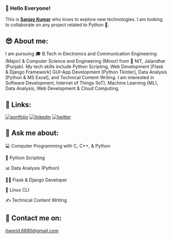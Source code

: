 ### 👋 Hello Everyone!
<p>This is <a href="https://sanjay-kumar-portfolio.herokuapp.com/"><b>Sanjay Kumar</b></a> who loves to explore new technologies. I am looking to collaborate on any project related to Python 🐍.</p>
  
## 😎 About me:
I am pursuing 🎓 B.Tech in Electronics and Communication Engineering (Major) & Computer Science and Engineering (Minor) from 🏫 NIT, Jalandhar (Punjab). My tech skills include Python Scripting, Web Development [Flask & Django Framework] GUI-App Development [Python Tkinter], Data Analysis [Python & MS Excel], and Technical Content Writing. I am interested in Software Development, Internet of Things (IoT), Machine Learning (ML), Data Analysis, Web Development & Cloud Computing.


## 🔗 Links:
[![portfolio](https://img.shields.io/badge/my_portfolio-000?style=for-the-badge&logo=ko-fi&logoColor=white)](https://sanjay-kumar-portfolio.herokuapp.com/)
[![linkedin](https://img.shields.io/badge/linkedin-0A66C2?style=for-the-badge&logo=linkedin&logoColor=white)](https://www.linkedin.com/in/sanjaykumar086/)
[![twitter](https://img.shields.io/badge/twitter-1DA1F2?style=for-the-badge&logo=twitter&logoColor=white)](https://twitter.com/Sanjay6890/)

## 💬 Ask me about:
<p>💻 Computer Programming with C, C++, & Python</p>
<p>🐍 Python Scripting</p>
<p>📊 Data Analysis (Python)</p>
<p>👨‍💻 Flask & Django Developer</p>
<p>🐧 Linux CLI</p>
<p>✍ Technical Content Writing</p>

## 📧 Contact me on:
<p><a href="mailto:itworld.6890@gmail.com"> itworld.6890@gmail.com</a><p>
